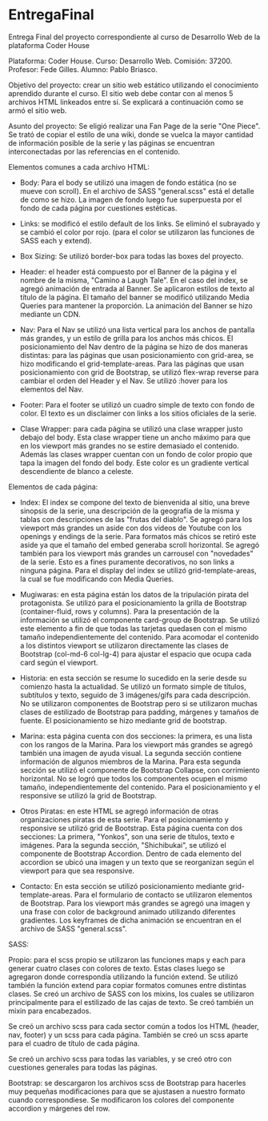 # EntregaFinal
Entrega Final del proyecto correspondiente al curso de Desarrollo Web de la plataforma Coder House

Plataforma: Coder House.
Curso: Desarrollo Web.
Comisión: 37200.
Profesor: Fede Gilles.
Alumno: Pablo Briasco.

Objetivo del proyecto: crear un sitio web estático utilizando el conocimiento aprendido durante el curso. El sitio web debe contar con al menos 5 archivos HTML linkeados entre sí. Se explicará a continuación como se armó el sitio web.

Asunto del proyecto: Se eligió realizar una Fan Page de la serie "One Piece". Se trató de copiar el estilo de una wiki, donde se vuelca la mayor cantidad de información posible de la serie y las páginas se encuentran interconectadas por las referencias en el contenido. 

Elementos comunes a cada archivo HTML:

- Body: Para el body se utilizó una imagen de fondo estática (no se mueve con scroll). En el archivo de SASS "general.scss" está el detalle de como se hizo. La imagen de fondo luego fue superpuesta por el fondo de cada página por cuestiones estéticas.

- Links: se modificó el estilo default de los links. Se eliminó el subrayado y se cambió el color por rojo. (para el color se utilizaron las funciones de SASS each y extend).

- Box Sizing: Se utilizó border-box para todas las boxes del proyecto.

- Header: el header está compuesto por el Banner de la página y el nombre de la misma, "Camino a Laugh Tale". En el caso del index, se agregó animación de entrada al Banner. Se aplicaron estilos de texto al título de la página. El tamaño del banner se modificó utilizando Media Queries para mantener la proporción. La animación del Banner se hizo mediante un CDN.

- Nav: Para el Nav se utilizó una lista vertical para los anchos de pantalla más grandes, y un estilo de grilla para los anchos más chicos. El posicionamiento del Nav dentro de la página se hizo de dos maneras distintas: para las páginas que usan posicionamiento con grid-area, se hizo modificando el grid-template-areas. Para las páginas que usan posicionamiento con grid de Bootstrap, se utilizó flex-wrap reverse para cambiar el orden del Header y el Nav. Se utilizó :hover para los elementos del Nav.

- Footer: Para el footer se utilizó un cuadro simple de texto con fondo de color. El texto es un disclaimer con links a los sitios oficiales de la serie. 

- Clase Wrapper: para cada página se utilizó una clase wrapper justo debajo del body. Esta clase wrapper tiene un ancho máximo para que en los viewport más grandes no se estire demasiado el contenido. Además las clases wrapper cuentan con un fondo de color propio que tapa la imagen del fondo del body. Este color es un gradiente vertical descendiente de blanco a celeste.


Elementos de cada página:

- Index: El index se compone del texto de bienvenida al sitio, una breve sinopsis de la serie, una descripción de la geografía de la misma y tablas con descripciones de las "frutas del diablo". Se agregó para los viewport más grandes un aside con dos videos de Youtube con los openings y endings de la serie. Para formatos más chicos se retiró este aside ya que el tamaño del embed generaba scroll horizontal. Se agregó también para los viewport más grandes un carrousel con "novedades" de la serie. Esto es a fines puramente decorativos, no son links a ninguna página.
Para el display del index se utilizó grid-template-areas, la cual se fue modificando con Media Queries.

- Mugiwaras: en esta página están los datos de la tripulación pirata del protagonista. Se utilizó para el posicionamiento la grilla de Bootstrap (container-fluid, rows y columns). Para la presentación de la información se utilizó el componente card-group de Bootstrap. Se utilizó este elemento a fin de que todas las tarjetas quedasen con el mismo tamaño independientemente del contenido. Para acomodar el contenido a los distintos viewport se utilizaron directamente las clases de Bootstrap (col-md-6 col-lg-4) para ajustar el espacio que ocupa cada card según el viewport.

- Historia: en esta sección se resume lo sucedido en la serie desde su comienzo hasta la actualidad. Se utilizó un formato simple de títulos, subtítulos y texto, seguido de 3 imágenes/gifs para cada descripción. No se utilizaron componentes de Bootstrap pero si se utilizaron muchas clases de estilizado de Bootstrap para padding, márgenes y tamaños de fuente. El posicionamiento se hizo mediante grid de bootstrap.

- Marina: esta página cuenta con dos secciones: la primera, es una lista con los rangos de la Marina. Para los viewport más grandes se agregó también una imagen de ayuda visual. La segunda sección contiene información de algunos miembros de la Marina. Para esta segunda sección se utilizó el componente de Bootstrap Collapse, con corrimiento horizontal. No se logró que todos los componentes ocupen el mismo tamaño, independientemente del contenido. Para el posicionamiento y el responsive se utilizó la grid de Bootstrap.

- Otros Piratas: en este HTML se agregó información de otras organizaciones piratas de esta serie. Para el posicionamiento y responsive se utilizó grid de Bootstrap. Esta página cuenta con dos secciones: La primera, "Yonkos", son una serie de títulos, texto e imágenes. Para la segunda sección, "Shichibukai", se utilizó el componente de Bootstrap Accordion. Dentro de cada elemento del accordion se ubicó una imagen y un texto que se reorganizan según el viewport para que sea responsive.

- Contacto: En esta sección se utilizó posicionamiento mediante grid-template-areas. Para el formulario de contacto se utilizaron elementos de Bootstrap. Para los viewport más grandes se agregó una imagen y una frase con color de background animado utilizando diferentes gradientes. Los keyframes de dicha animación se encuentran en el archivo de SASS "general.scss".


SASS:

Propio: para el scss propio se utilizaron las funciones maps y each para generar cuatro clases con colores de texto. Estas clases luego se agregaron donde correspondía utilizando la función extend. Se utilizó también la función extend para copiar formatos comunes entre distintas clases. Se creó un archivo de SASS con los mixins, los cuales se utilizaron principalmente para el estilizado de las cajas de texto. Se creó también un mixin para encabezados.

Se creó un archivo scss para cada sector común a todos los HTML (header, nav, footer) y un scss para cada página. También se creó un scss aparte para el cuadro de título de cada página. 

Se creó un archivo scss para todas las variables, y se creó otro con cuestiones generales para todas las páginas.


Bootstrap: se descargaron los archivos scss de Bootstrap para hacerles muy pequeñas modificaciones para que se ajustasen a nuestro formato cuando correspondiese. Se modificaron los colores del componente accordion y márgenes del row.


